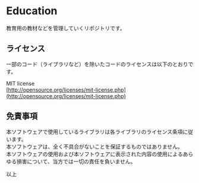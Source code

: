 # Education

教育用の教材などを管理していくリポジトリです。



## ライセンス

一部のコード（ライブラリなど）を除いたコードのライセンスは以下のとおりです。

MIT license<br>
[http://opensource.org/licenses/mit-license.php](http://opensource.org/licenses/mit-license.php)


## 免責事項
本ソフトウェアで使用しているライブラリは各ライブラリのライセンス条項に従います。<br>
本ソフトウェアは、全く不具合がないことを保証するものではありません。<br>
本ソフトウェアの使用および本ソフトウェアに表示された内容の使用によるあらゆる損害について、当方では一切の責任を負いません。<br>

以上

